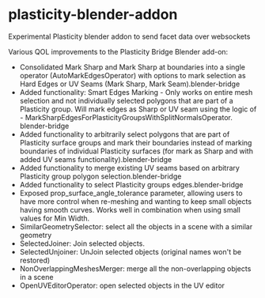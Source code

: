 # plasticity-blender-addon

Experimental Plasticity blender addon to send facet data over websockets

Various QOL improvements to the Plasticity Bridge Blender add-on:

- Consolidated Mark Sharp and Mark Sharp at boundaries into a single operator (AutoMarkEdgesOperator) with options to mark selection as Hard Edges or UV Seams (Mark Sharp, Mark Seam).⁠blender-bridge⁠
- Added functionality: Smart Edges Marking - Only works on entire mesh selection and not individually selected polygons that are part of a Plasticity group. Will mark edges as Sharp or UV seam using the logic of - MarkSharpEdgesForPlasticityGroupsWithSplitNormalsOperator. ⁠blender-bridge⁠
- Added functionality to arbitrarily select polygons that are part of Plasticity surface groups and mark their boundaries instead of marking boundaries of individual Plasticity surfaces (for mark as Sharp and with added UV seams functionality).⁠blender-bridge⁠
- Added functionality to merge existing UV seams based on arbitrary Plasticity group polygon selection.⁠blender-bridge⁠
- Added functionality to select Plasticity groups edges.⁠blender-bridge⁠
- Exposed prop_surface_angle_tolerance parameter, allowing users to have more control when re-meshing and wanting to keep small objects having smooth curves. Works well in combination when using small values for Min Width.
- SimilarGeometrySelector: select all the objects in a scene with a similar geometry
- SelectedJoiner: Join selected objects.
- SelectedUnjoiner: UnJoin selected objects (original names won't be restored)
- NonOverlappingMeshesMerger: merge all the non-overlapping objects in a scene   
- OpenUVEditorOperator:  open selected objects in the UV editor
